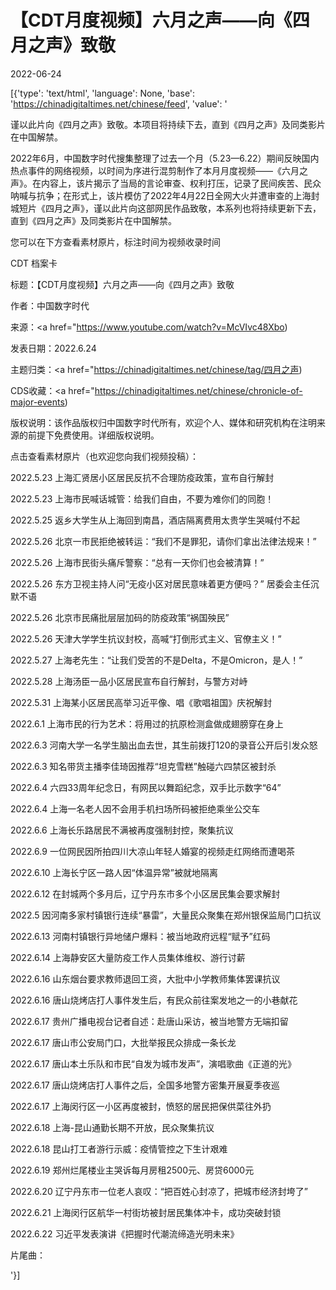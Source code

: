 # 【CDT月度视频】六月之声——向《四月之声》致敬

2022-06-24

[{'type': 'text/html', 'language': None, 'base': 'https://chinadigitaltimes.net/chinese/feed', 'value': '

谨以此片向《四月之声》致敬。本项目将持续下去，直到《四月之声》及同类影片在中国解禁。



2022年6月，中国数字时代搜集整理了过去一个月（5.23—6.22）期间反映国内热点事件的网络视频，以时间为序进行混剪制作了本月月度视频——《六月之声》。在内容上，该片揭示了当局的言论审查、权利打压，记录了民间疾苦、民众呐喊与抗争；在形式上，该片模仿了2022年4月22日全网大火并遭审查的上海封城短片《四月之声》，谨以此片向这部网民作品致敬，本系列也将持续更新下去，直到《四月之声》及同类影片在中国解禁。



您可以在下方查看素材原片，标注时间为视频收录时间



CDT 档案卡

标题：【CDT月度视频】六月之声——向《四月之声》致敬

作者：中国数字时代

来源：<a href="https://www.youtube.com/watch?v=McVIvc48Xbo)

发表日期：2022.6.24

主题归类：<a href="https://chinadigitaltimes.net/chinese/tag/四月之声)

CDS收藏：<a href="https://chinadigitaltimes.net/chinese/chronicle-of-major-events)

版权说明：该作品版权归中国数字时代所有，欢迎个人、媒体和研究机构在注明来源的前提下免费使用。详细版权说明。





点击查看素材原片（也欢迎您向我们视频投稿）：





2022.5.23 上海汇贤居小区居民反抗不合理防疫政策，宣布自行解封





2022.5.23 上海市民喊话城管：给我们自由，不要为难你们的同胞！





2022.5.25 返乡大学生从上海回到南昌，酒店隔离费用太贵学生哭喊付不起





2022.5.26 北京一市民拒绝被转运：“我们不是罪犯，请你们拿出法律法规来！”





2022.5.26 上海市民街头痛斥警察：“总有一天你们也会被清算！”





2022.5.26 东方卫视主持人问“无疫小区对居民意味着更方便吗？” 居委会主任沉默不语





2022.5.26 北京市民痛批层层加码的防疫政策“祸国殃民”





2022.5.26 天津大学学生抗议封校，高喊“打倒形式主义、官僚主义！”





2022.5.27 上海老先生：“让我们受苦的不是Delta，不是Omicron，是人！”





2022.5.28 上海汤臣一品小区居民宣布自行解封，与警方对峙





2022.5.31 上海某小区居民高举习近平像、唱《歌唱祖国》庆祝解封





2022.6.1 上海市民的行为艺术：将用过的抗原检测盒做成翅膀穿在身上





2022.6.3 河南大学一名学生脑出血去世，其生前拨打120的录音公开后引发众怒





2022.6.3 知名带货主播李佳琦因推荐“坦克雪糕”触碰六四禁区被封杀





2022.6.4 六四33周年纪念日，有网民以舞蹈纪念，双手比示数字“64”





2022.6.4 上海一名老人因不会用手机扫场所码被拒绝乘坐公交车





2022.6.6 上海长乐路居民不满被再度强制封控，聚集抗议





2022.6.9 一位网民因所拍四川大凉山年轻人婚宴的视频走红网络而遭喝茶





2022.6.10 上海长宁区一路人因“体温异常”被就地隔离





2022.6.12 在封城两个多月后，辽宁丹东市多个小区居民集会要求解封





2022.5 因河南多家村镇银行连续“暴雷”，大量民众聚集在郑州银保监局门口抗议





2022.6.13 河南村镇银行异地储户爆料：被当地政府远程“赋予”红码





2022.6.14 上海静安区大量防疫工作人员集体维权、游行讨薪





2022.6.16 山东烟台要求教师退回工资，大批中小学教师集体罢课抗议





2022.6.16 唐山烧烤店打人事件发生后，有民众前往案发地之一的小巷献花





2022.6.17 贵州广播电视台记者自述：赴唐山采访，被当地警方无端扣留





2022.6.17 唐山市公安局门口，大批举报民众排成一条长龙





2022.6.17 唐山本土乐队和市民“自发为城市发声”，演唱歌曲《正道的光》





2022.6.17 唐山烧烤店打人事件之后，全国多地警方密集开展夏季夜巡





2022.6.17 上海闵行区一小区再度被封，愤怒的居民把保供菜往外扔





2022.6.18 上海-昆山通勤长期不开放，民众聚集抗议





2022.6.18 昆山打工者游行示威：疫情管控之下生计艰难





2022.6.19 郑州烂尾楼业主哭诉每月房租2500元、房贷6000元





2022.6.20 辽宁丹东市一位老人哀叹：“把百姓心封凉了，把城市经济封垮了”





2022.6.21 上海闵行区航华一村街坊被封居民集体冲卡，成功突破封锁





2022.6.22 习近平发表演讲《把握时代潮流缔造光明未来》





片尾曲：

'}]